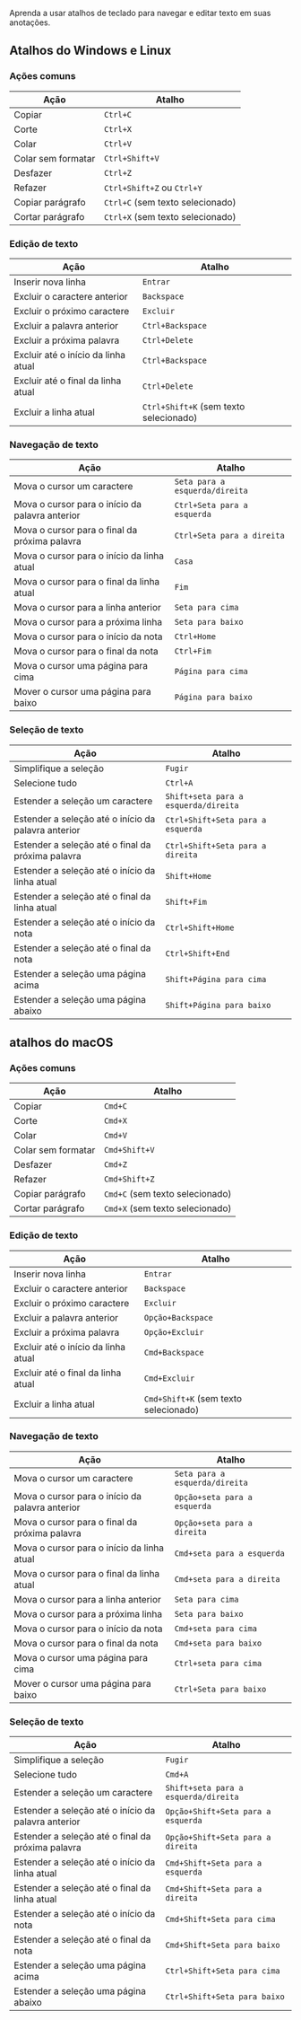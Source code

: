 Aprenda a usar atalhos de teclado para navegar e editar texto em suas anotações.

## Atalhos do Windows e Linux

### Ações comuns

| Ação | Atalho |
|-|-|
| Copiar | `Ctrl+C` |
| Corte | `Ctrl+X` |
| Colar | `Ctrl+V` |
| Colar sem formatar | `Ctrl+Shift+V` |
| Desfazer | `Ctrl+Z` |
| Refazer | `Ctrl+Shift+Z` ou `Ctrl+Y` |
| Copiar parágrafo | `Ctrl+C` (sem texto selecionado) |
| Cortar parágrafo | `Ctrl+X` (sem texto selecionado) |

### Edição de texto

| Ação | Atalho |
|-|-|
| Inserir nova linha| `Entrar` |
| Excluir o caractere anterior | `Backspace` |
| Excluir o próximo caractere | `Excluir` |
| Excluir a palavra anterior | `Ctrl+Backspace` |
| Excluir a próxima palavra | `Ctrl+Delete` |
| Excluir até o início da linha atual | `Ctrl+Backspace` |
| Excluir até o final da linha atual | `Ctrl+Delete` |
| Excluir a linha atual | `Ctrl+Shift+K` (sem texto selecionado) |

### Navegação de texto

| Ação | Atalho |
|-|-|
| Mova o cursor um caractere | `Seta para a esquerda/direita` |
| Mova o cursor para o início da palavra anterior | `Ctrl+Seta para a esquerda` |
| Mova o cursor para o final da próxima palavra | `Ctrl+Seta para a direita` |
| Mova o cursor para o início da linha atual | `Casa` |
| Mova o cursor para o final da linha atual | `Fim` |
| Mova o cursor para a linha anterior | `Seta para cima` |
| Mova o cursor para a próxima linha | `Seta para baixo` |
| Mova o cursor para o início da nota | `Ctrl+Home` |
| Mova o cursor para o final da nota | `Ctrl+Fim` |
| Mova o cursor uma página para cima | `Página para cima` |
| Mover o cursor uma página para baixo | `Página para baixo` |

### Seleção de texto

| Ação | Atalho |
|-|-|
| Simplifique a seleção | `Fugir` |
| Selecione tudo | `Ctrl+A` |
| Estender a seleção um caractere | `Shift+seta para a esquerda/direita` |
| Estender a seleção até o início da palavra anterior | `Ctrl+Shift+Seta para a esquerda` |
| Estender a seleção até o final da próxima palavra | `Ctrl+Shift+Seta para a direita` |
| Estender a seleção até o início da linha atual | `Shift+Home` |
| Estender a seleção até o final da linha atual | `Shift+Fim` |
| Estender a seleção até o início da nota | `Ctrl+Shift+Home` |
| Estender a seleção até o final da nota | `Ctrl+Shift+End` |
| Estender a seleção uma página acima | `Shift+Página para cima` |
| Estender a seleção uma página abaixo | `Shift+Página para baixo` |

## atalhos do macOS

### Ações comuns

| Ação | Atalho |
|-|-|
| Copiar | `Cmd+C` |
| Corte | `Cmd+X` |
| Colar | `Cmd+V` |
| Colar sem formatar | `Cmd+Shift+V` |
| Desfazer | `Cmd+Z` |
| Refazer | `Cmd+Shift+Z` |
| Copiar parágrafo | `Cmd+C` (sem texto selecionado) |
| Cortar parágrafo | `Cmd+X` (sem texto selecionado) |

### Edição de texto

| Ação | Atalho |
|-|-|
| Inserir nova linha| `Entrar` |
| Excluir o caractere anterior | `Backspace` |
| Excluir o próximo caractere | `Excluir` |
| Excluir a palavra anterior | `Opção+Backspace` |
| Excluir a próxima palavra | `Opção+Excluir` |
| Excluir até o início da linha atual | `Cmd+Backspace` |
| Excluir até o final da linha atual | `Cmd+Excluir` |
| Excluir a linha atual | `Cmd+Shift+K` (sem texto selecionado) |

### Navegação de texto

| Ação | Atalho |
|-|-|
| Mova o cursor um caractere | `Seta para a esquerda/direita` |
| Mova o cursor para o início da palavra anterior | `Opção+seta para a esquerda` |
| Mova o cursor para o final da próxima palavra | `Opção+seta para a direita` |
| Mova o cursor para o início da linha atual | `Cmd+seta para a esquerda` |
| Mova o cursor para o final da linha atual | `Cmd+seta para a direita` |
| Mova o cursor para a linha anterior | `Seta para cima` |
| Mova o cursor para a próxima linha | `Seta para baixo` |
| Mova o cursor para o início da nota | `Cmd+seta para cima` |
| Mova o cursor para o final da nota | `Cmd+seta para baixo` |
| Mova o cursor uma página para cima | `Ctrl+seta para cima` |
| Mover o cursor uma página para baixo | `Ctrl+Seta para baixo` |

### Seleção de texto

| Ação | Atalho |
|-|-|
| Simplifique a seleção | `Fugir` |
| Selecione tudo | `Cmd+A` |
| Estender a seleção um caractere | `Shift+seta para a esquerda/direita` |
| Estender a seleção até o início da palavra anterior | `Opção+Shift+Seta para a esquerda` |
| Estender a seleção até o final da próxima palavra | `Opção+Shift+Seta para a direita` |
| Estender a seleção até o início da linha atual | `Cmd+Shift+Seta para a esquerda` |
| Estender a seleção até o final da linha atual | `Cmd+Shift+Seta para a direita` |
| Estender a seleção até o início da nota | `Cmd+Shift+Seta para cima` |
| Estender a seleção até o final da nota | `Cmd+Shift+Seta para baixo` |
| Estender a seleção uma página acima | `Ctrl+Shift+Seta para cima` |
| Estender a seleção uma página abaixo | `Ctrl+Shift+Seta para baixo` |
